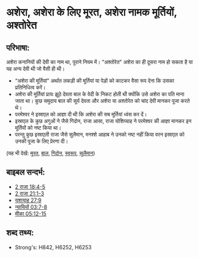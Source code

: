 # अशेरा, अशेरा के लिए मूरत, अशेरा नामक मूर्तियों, अश्तोरेत #

## परिभाषा: ##

अशेरा कनानियों की देवी का नाम था, पुराने नियम में। "अश्तोरेत" अशेरा का ही दूसरा नाम हो सकता है या यह अन्य देवी थी जो वैसी ही थी।

* “अशेरा की मूर्तियां” अर्थात लकड़ी की मूर्तियां या पेड़ों को काटकर वैसा रूप देना कि उसका प्रतिनिधित्व करें।
* अशेरा की मूर्तियां प्रायः झूठे देवता बाल के वेदी के निकट होती थी क्योंकि उसे अशेरा का पति माना जाता था। कुछ समुदाय बाल की सूर्य देवता और अशेरा या अश्तोरेत को चांद देवी मानकर पूजा करते थे।
* परमेश्वर ने इस्राएल को आज्ञा दी थी कि अशेरा की सब मूर्तियां ध्वंस कर दें।
* इस्राएल के कुछ अगुओं ने जैसे गिदोन, राजा आसा, राजा योशिय्याह ने परमेश्वर की आज्ञा मानकर इन मूर्तियों को नष्ट किया था।
* परन्तु कुछ इस्राएली राजा जैसे सुलैमान, मनश्शे आहाब ने उनको नष्ट नहीं किया वरन इस्राएल को उनकी पूजा के लिए प्रेरणा दी।

(यह भी देखें: [मूरत](../other/idol.md), [बाल](../names/baal.md), [गिदोन](../names/gideon.md), [स्वरूप](../other/image.md), [सुलैमान](../names/solomon.md))

## बाइबल सन्दर्भ: ##

* [2 राजा 18:4-5](rc://en/tn/help/2ki/18/04)
* [2 राजा 21:1-3](rc://en/tn/help/2ki/21/01)
* [यशायाह 27:9](rc://en/tn/help/isa/27/09)
* [न्यायियों 03:7-8](rc://en/tn/help/jdg/03/07)
* [मीका 05:12-15](rc://en/tn/help/mic/05/12)

## शब्द तथ्य: ##

* Strong's: H842, H6252, H6253
